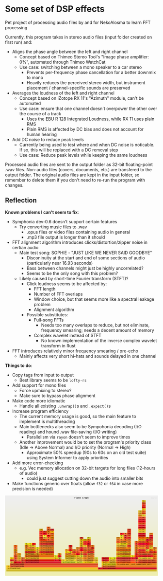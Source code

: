 # Some set of DSP effects
Pet project of processing audio files by and for NekoAlosma to learn FFT processing

Currently, this program takes in stereo audio files (input folder created on first run) and:
* Aligns the phase angle between the left and right channel
  * Concept based on Thimeo Stereo Tool's "Image phase amplifier: 0%", automated through Thimeo WatchCat
  * Use case: switching between a mono speaker to a car stereo
    * Prevents per-frequency phase cancellation for a better downmix to mono
    * Heavily reduces the perceived stereo width, but instrument placement / channel-specific sounds are preserved
* Averages the loudness of the left and right channel
  * Concept based on iZotope RX 11's "Azimuth" module, can't be automated
  * Use case: ensure that one channel doesn't overpower the other over the course of a track
    * Uses the EBU R 128 Integrated Loudness, while RX 11 uses plain RMS
    * Plain RMS is affected by DC bias and does not account for human hearing
* Add DC noise to reduce peak levels
  * Currently being used to test where and when DC noise is noticable. If so, this will be replaced with a DC removal step
  * Use case: Reduce peak levels while keeping the same loudness

Processed audio files are sent to the output folder as 32-bit floating-point .wav files. Non-audio files (covers, documents, etc.) are transfered to the output folder. The original audio files are kept in the input folder, so remember to delete them if you don't need to re-run the program with changes.

## Reflection
__Known problems I can't seem to fix__:
* Symphonia dev-0.6 doesn't support certain features
  * Try converting music files to .wav
    * .opus files or video files containing audio in general
    * .mp3 file output is longer than it should
* FFT alignment algorithm introduces clicks/distortion/zipper noise in certian audio
  * Main test song: SOPHIE - "JUST LIKE WE NEVER SAID GOODBYE"
    * Disconinuity at the start and end of some sections of audio (particularly near 16.93 seconds)
    * Bass between channels might just be highly uncorrelated?
    * Seems to be the only song with this problem?
  * Likely caused by short-time Fourier transform (STFT)?
    * Click loudness seems to be affected by:
      * FFT length
      * Number of FFT overlaps
      * Window choice, but that seems more like a spectral leakage problem
      * Alignment algorithm
    * Possible substitutes:
      * Full-song FFTs
        * Needs too many overlaps to reduce, but not eliminate, frequency smearing; needs a decent amount of memory
      * Complex wavelet instead of STFT
        * No known implementation of the inverse complex wavelet transform in Rust
* FFT introduces relatively minor frequency smearing / pre-echo
  * Mainly affects very short hi-hats and sounds delayed in one channel

__Things to do__:
* Copy tags from input to output
  * Best library seems to be `lofty-rs`
* Add support for mono files
  * Force upmixing to stereo?
  * Make sure to bypass phase alignment
* Make code more idiomatic
  * Handle all existing `.unwrap()`s and `.expect()`s
* Increase program efficiency
  * The current memory usage is good, so the main feature to implement is multithreading
  * Main bottlenecks also seem to be Sympohonia decoding (I/O reading) and hound .wav file-saving (I/O writing)
    * Parallelism via `rayon` doesn't seem to improve times
  * Another improvement would be to set the program's priority class (Idle -> Above Normal) and I/O priority (Normal -> High)
    * Approximate 50% speedup (90s to 60s on an old test suite) using System Informer to apply priorities
* Add more error-checking
  * e.g. Vec memory allocation on 32-bit targets for long files (12-hours of audio)
    * could just suggest cutting down the audio into smaller bits
* Make functions generic over floats (allow `f32` or `f64` in case more precision is needed)

![flamegraph](flamegraph.svg)